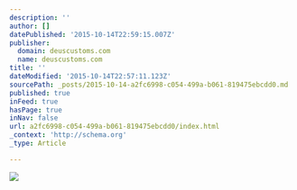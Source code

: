 ```yaml
---
description: ''
author: []
datePublished: '2015-10-14T22:59:15.007Z'
publisher:
  domain: deuscustoms.com
  name: deuscustoms.com
title: ''
dateModified: '2015-10-14T22:57:11.123Z'
sourcePath: _posts/2015-10-14-a2fc6998-c054-499a-b061-819475ebcdd0.md
published: true
inFeed: true
hasPage: true
inNav: false
url: a2fc6998-c054-499a-b061-819475ebcdd0/index.html
_context: 'http://schema.org'
_type: Article

---
```

![](http://cdn.deuscustoms.com/wp-content/uploads/2015/05/TOM8933.jpg)